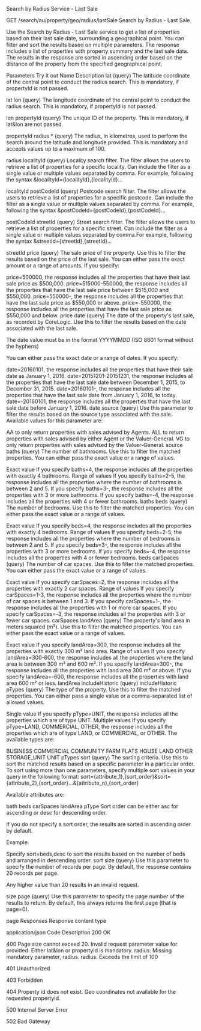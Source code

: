 Search by Radius Service - Last Sale


GET
/search/au/property/geo/radius/lastSale
Search by Radius - Last Sale


Use the Search by Radius - Last Sale service to get a list of properties based on their last sale date, surrounding a geographical point. You can filter and sort the results based on multiple parameters. The response includes a list of properties with property summary and the last sale data. The results in the response are sorted in ascending order based on the distance of the property from the specified geographical point.

Parameters
Try it out
Name	Description
lat
(query)
The latitude coordinate of the central point to conduct the radius search. This is mandatory, if propertyId is not passed.

lat
lon
(query)
The longitude coordinate of the central point to conduct the radius search. This is mandatory, if propertyId is not passed.

lon
propertyId
(query)
The unique ID of the property. This is mandatory, if lat&lon are not passed.

propertyId
radius *
(query)
The radius, in kilometres, used to perform the search around the latitude and longitude provided. This is mandatory and accepts values up to a maximum of 100.

radius
localityId
(query)
Locality search filter. The filter allows the users to retrieve a list of properties for a specific locality. Can include the filter as a single value or multiple values separated by comma. For example, following the syntax &localityId={localityId},{localityId}...

localityId
postCodeId
(query)
Postcode search filter. The filter allows the users to retrieve a list of properties for a specific postcode. Can include the filter as a single value or multiple values separated by comma. For example, following the syntax &postCodeId={postCodeId},{postCodeId}...

postCodeId
streetId
(query)
Street search filter. The filter allows the users to retrieve a list of properties for a specific street. Can include the filter as a single value or multiple values separated by comma.For example, following the syntax &streetId={streetId},{streetId}...

streetId
price
(query)
The sale price of the property. Use this to filter the results based on the price of the last sale. You can either pass the exact amount or a range of amounts. If you specify:

price=500000, the response includes all the properties that have their last sale price as $500,000.
price=515000-550000, the response includes all the properties that have the last sale price between $515,000 and $550,000.
price=550000-, the response includes all the properties that have the last sale price as $550,000 or above.
price=-550000, the response includes all the properties that have the last sale price as $550,000 and below.
price
date
(query)
The date of the property's last sale, as recorded by CoreLogic. Use this to filter the results based on the date associated with the last sale.

The date value must be in the format YYYYMMDD (ISO 8601 format without the hyphens)

You can either pass the exact date or a range of dates. If you specify:

date=20160101, the response includes all the properties that have their sale date as January 1, 2016.
date=20151201-20151231, the response includes all the properties that have the last sale date between December 1, 2015, to December 31, 2015.
date=20160101-, the response includes all the properties that have the last sale date from January 1, 2016, to today.
date=-20160101, the response includes all the properties that have the last sale date before January 1, 2016.
date
source
(query)
Use this parameter to filter the results based on the source type associated with the sale. Available values for this parameter are:

AA to only return properties with sales advised by Agents.
ALL to return properties with sales advised by either Agent or the Valuer-General.
VG to only return properties with sales advised by the Valuer-General.
source
baths
(query)
The number of bathrooms. Use this to filter the matched properties. You can either pass the exact value or a range of values.

Exact value
If you specify baths=4, the response includes all the properties with exactly 4 bathrooms.
Range of values
If you specify baths=2-5, the response includes all the properties where the number of bathrooms is between 2 and 5.
If you specify baths=3-, the response includes all the properties with 3 or more bathrooms.
If you specify baths=-4, the response includes all the properties with 4 or fewer bathrooms.
baths
beds
(query)
The number of bedrooms. Use this to filter the matched properties. You can either pass the exact value or a range of values.

Exact value
If you specify beds=4, the response includes all the properties with exactly 4 bedrooms.
Range of values
If you specify beds=2-5, the response includes all the properties where the number of bedrooms is between 2 and 5.
If you specify beds=3-, the response includes all the properties with 3 or more bedrooms.
If you specify beds=-4, the response includes all the properties with 4 or fewer bedrooms.
beds
carSpaces
(query)
The number of car spaces. Use this to filter the matched properties. You can either pass the exact value or a range of values.

Exact value
If you specify carSpaces=2, the response includes all the properties with exactly 2 car spaces.
Range of values
If you specify carSpaces=1-3, the response includes all the properties where the number of car spaces is between 1 and 3.
If you specify carSpaces=1-, the response includes all the properties with 1 or more car spaces.
If you specify carSpaces=-3, the response includes all the properties with 3 or fewer car spaces.
carSpaces
landArea
(query)
The property's land area in meters squared (m²). Use this to filter the matched properties.
You can either pass the exact value or a range of values.

Exact value
If you specify landArea=300, the response includes all the properties with exactly 300 m² land area.
Range of values
If you specify landArea=300-600, the response includes all the properties where the land area is between 300 m² and 600 m².
If you specify landArea=300-, the response includes all the properties with land area 300 m² or above.
If you specify landArea=-600, the response includes all the properties with land area 600 m² or less.
landArea
includeHistoric
(query)
includeHistoric
pTypes
(query)
The type of the property. Use this to filter the matched properties. You can either pass a single value or a comma-separated list of allowed values.

Single value
If you specify pType=UNIT, the response includes all the properties which are of type UNIT.
Multiple values
If you specify pType=LAND, COMMERCIAL, OTHER, the response includes all the properties which are of type LAND, or COMMERCIAL, or OTHER.
The available types are:

BUSINESS
COMMERCIAL
COMMUNITY
FARM
FLATS
HOUSE
LAND
OTHER
STORAGE_UNIT
UNIT
pTypes
sort
(query)
The sorting criteria. Use this to sort the matched results based on a specific parameter in a particular order. To sort using more than one parameters, specify multiple sort values in your query in the following format:
sort={attribute_1},{sort_order}&sort={attribute_2},{sort_order}...&{attribute_n},{sort_order}

Available attributes are:

bath
beds
carSpaces
landArea
pType
Sort order can be either asc for ascending or desc for descending order.

If you do not specify a sort order, the results are sorted in ascending order by default.

Example:

Specify sort=beds,desc to sort the results based on the number of beds and arranged in descending order.
sort
size
(query)
Use this parameter to specify the number of records per page. By default, the response contains 20 records per page.

Any higher value than 20 results in an invalid request.

size
page
(query)
Use this parameter to specify the page number of the results to return. By default, this always returns the first page (that is page=0).

page
Responses
Response content type

application/json
Code	Description
200	
OK

400	
Page size cannot exceed 20.
Invalid request parameter value for <parameterName> provided.
Either lat&lon or propertyId is mandatory.
radius: Missing mandatory parameter, radius.
radius: Exceeds the limit of 100

401	
Unauthorized

403	
Forbidden

404	
Property id does not exist.
Geo coordinates not available for the requested propertyId.

500	
Internal Server Error

502	
Bad Gateway